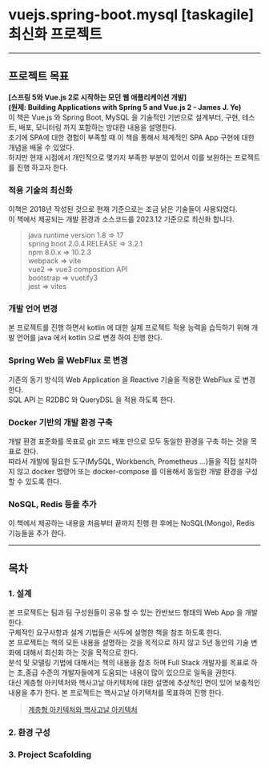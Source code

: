 # vuejs.spring-boot.mysql [taskagile] 최신화 프로젝트
---

## 프로젝트 목표
**[스프링 5와 Vue.js 2로 시작하는 모던 웹 애플리케이션 개발]**   
**(원제: Building Applications with Spring 5 and Vue.js 2 - James J. Ye)**   
이 책은 Vue.js 와 Spring Boot, MySQL 을 기술적인 기반으로 설계부터, 구현, 테스트, 배포, 모니터링 까지 포함하는 방대한 내용을 설명한다.   
초기에 SPA에 대한 경험이 부족할 때 이 책을 통해서 체계적인 SPA App 구현에 대한 개념을 배울 수 있었다.   
하지만 현재 시점에서 개인적으로 몇가지 부족한 부분이 있어서 이를 보완하는 프로젝트를 진행 하고자 한다.   

### 적용 기술의 최신화
이책은 2018년 작성된 것으로 현재 기준으로는 조금 낡은 기술들이 사용되었다.   
이 책에서 제공되는 개발 환경과 소스코드를 2023.12 기준으로 최신화 합니다.   
> java runtime version 1.8 => 17   
> spring boot 2.0.4.RELEASE => 3.2.1    
> npm 8.0.x => 10.2.3   
> webpack => vite   
> vue2 => vue3 composition API   
> bootstrap => vuetify3   
> jest => vites   

### 개발 언어 변경
본 프로젝트를 진행 하면서 kotlin 에 대한 실제 프로젝트 적용 능력을 습득하기 위해 개발 언어를 java 에서 kotlin 으로 변경 하여 진행 한다.

### Spring Web 을 WebFlux 로 변경
기존의 동기 방식의 Web Application 을 Reactive 기술을 적용한 WebFlux 로 변경한다.    
SQL API 는 R2DBC 와 QueryDSL 을 적용 하도록 한다.

### Docker 기반의 개발 환경 구축
개발 환경 표준화를 목표로 git 코드 배포 만으로 모두 동일한 환경을 구축 하는 것을 목표로 한다.   
따라서 개발에 필요한 도구(MySQL, Workbench, Prometheus ...)들을 직접 설치하지 않고 docker 명령어 또는 docker-compose 를 이용해서 동일한 개발 환경을 구성 할 수 있도록 한다.

### NoSQL, Redis 등을 추가
이 책에서 제공하는 내용을 처음부터 끝까지 진행 한 후에는 NoSQL(Mongo), Redis 기능들을 추가 한다.

---

## 목차

### 1. 설계
본 프로젝트는 팀과 팀 구성원들이 공유 할 수 있는 칸반보드 형태의 Web App 을 개발 한다.   
구체적인 요구사항과 설계 기법들은 서두에 설명한 책을 참조 하도록 한다.   
본 프로젝트는 책의 모든 내용을 설명하는 것을 목적으로 하지 않고 5년 동안의 기술 변화에 대해서 최신화 하는 것을 목적으로 한다.   
분석 및 모델링 기법에 대해서는 책의 내용을 참조 하며 Full Stack 개발자를 목표로 하는 초,중급 수준의 개발자들에게 도움되는 내용이 많이 있으므로 일독을 권한다.   
대신 계층형 아키텍처와 핵사고날 아키텍처에 대한 설명에 추상적인 면이 있어 보충적인 내용을 추가 한다.
본 프로젝트는 핵사고날 아키텍처를 목표하여 진행 한다.   
> [계층형 아키텍처와 핵사고날 아키텍처](./documents/chapter01-01.md)   
   

### 2. 환경 구성

### 3. Project Scafolding
